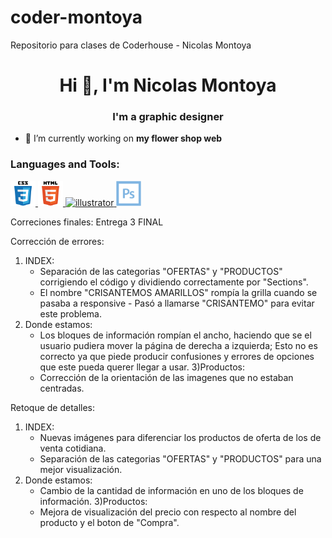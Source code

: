 # coder-montoya
Repositorio para clases de Coderhouse - Nicolas Montoya
<h1 align="center">Hi 👋, I'm Nicolas Montoya</h1>
<h3 align="center">I'm a graphic designer</h3>

- 🔭 I’m currently working on **my flower shop web**

<h3 align="left">Languages and Tools:</h3>
<p align="left"> <a href="https://www.w3schools.com/css/" target="_blank" rel="noreferrer"> <img src="https://raw.githubusercontent.com/devicons/devicon/master/icons/css3/css3-original-wordmark.svg" alt="css3" width="40" height="40"/> </a> <a href="https://www.w3.org/html/" target="_blank" rel="noreferrer"> <img src="https://raw.githubusercontent.com/devicons/devicon/master/icons/html5/html5-original-wordmark.svg" alt="html5" width="40" height="40"/> </a> <a href="https://www.adobe.com/in/products/illustrator.html" target="_blank" rel="noreferrer"> <img src="https://www.vectorlogo.zone/logos/adobe_illustrator/adobe_illustrator-icon.svg" alt="illustrator" width="40" height="40"/> </a> <a href="https://www.photoshop.com/en" target="_blank" rel="noreferrer"> <img src="https://raw.githubusercontent.com/devicons/devicon/master/icons/photoshop/photoshop-line.svg" alt="photoshop" width="40" height="40"/> </a> </p>

Correciones finales: Entrega 3 FINAL

Corrección de errores:
1) INDEX:
    - Separación de las categorias "OFERTAS" y "PRODUCTOS" corrigiendo el código y dividiendo correctamente por "Sections".
    - El nombre "CRISANTEMOS AMARILLOS" rompía la grilla cuando se pasaba a responsive - Pasó a llamarse "CRISANTEMO" para evitar este problema.
2) Donde estamos:
    - Los bloques de información rompían el ancho, haciendo que se el usuario pudiera mover la página de derecha a izquierda; Esto no es correcto ya que piede producir confusiones y errores de opciones que este pueda querer llegar a usar.
3)Productos:
    - Corrección de la orientación de las imagenes que no estaban centradas.


Retoque de detalles:
1) INDEX: 
    - Nuevas imágenes para diferenciar los productos de oferta de los de venta cotidiana.
    - Separación de las categorias "OFERTAS" y "PRODUCTOS" para una mejor visualización.
2) Donde estamos:
    - Cambio de la cantidad de información en uno de los bloques de información.
3)Productos:
    - Mejora de visualización del precio con respecto al nombre del producto y el boton de "Compra".





